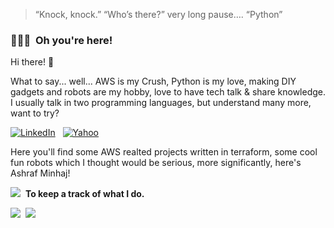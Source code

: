 > “Knock, knock.”
> “Who’s there?”
> very long pause….
> “Python”

### 👨🏻‍💻 &nbsp;Oh you're here!
Hi there! 👋

What to say... well... AWS is my Crush, Python is my love, making DIY gadgets and robots are my hobby, love to have tech talk & share knowledge. I usually talk in two programming languages, but understand many more, want to try?

<a href="https://www.linkedin.com/in/ashraf-minhaj/"><img alt="LinkedIn" src="https://img.shields.io/badge/linkedin%20-%230077B5.svg?&style=flat&logo=linkedin&logoColor=white"/></a> &nbsp; <a href="mailto: ashraf_minhaj@yahoo.com"><img alt="Yahoo" src="https://img.shields.io/badge/-Email-white" /></a> &nbsp;

Here you'll find some AWS realted projects written in terraform, some cool fun robots which I thought would be serious, more significantly, here's Ashraf Minhaj!

[![](https://img.shields.io/github/followers/ashraf-minhaj?label=follow&style=social)](https://github.com/ashraf-minhaj)&nbsp; **To keep a track of what I do.** 

![](https://img.shields.io/badge/Terraform%20Version-1.3.3-purple?style=plastic&logo=terraform)&nbsp; 
![](https://img.shields.io/badge/Python%20Version-1.3.3-yellow?style=plastic&logo=python)&nbsp;
